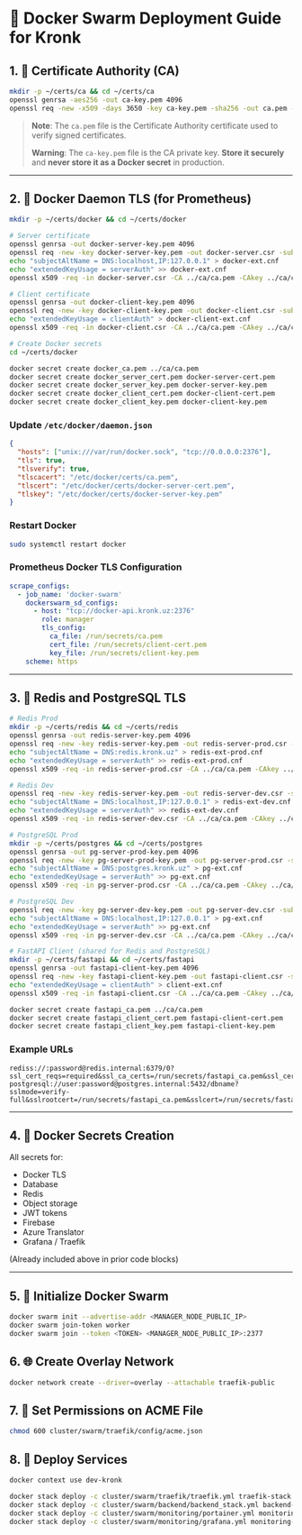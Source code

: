 # 🐳 Docker Swarm Deployment Guide for Kronk

## 1. 🔐 Certificate Authority (CA)

```bash
mkdir -p ~/certs/ca && cd ~/certs/ca
openssl genrsa -aes256 -out ca-key.pem 4096
openssl req -new -x509 -days 3650 -key ca-key.pem -sha256 -out ca.pem -subj "/CN=Kronk Root CA"
```

> **Note**: The `ca.pem` file is the Certificate Authority certificate used to verify signed certificates.
>
> **Warning**: The `ca-key.pem` file is the CA private key. **Store it securely** and **never store it as a Docker secret** in production.

---

## 2. 🚀 Docker Daemon TLS (for Prometheus)

```bash
mkdir -p ~/certs/docker && cd ~/certs/docker

# Server certificate
openssl genrsa -out docker-server-key.pem 4096
openssl req -new -key docker-server-key.pem -out docker-server.csr -subj "/CN=127.0.0.1"
echo "subjectAltName = DNS:localhost,IP:127.0.0.1" > docker-ext.cnf
echo "extendedKeyUsage = serverAuth" >> docker-ext.cnf
openssl x509 -req -in docker-server.csr -CA ../ca/ca.pem -CAkey ../ca/ca-key.pem -CAcreateserial -out docker-server-cert.pem -days 3650 -sha256 -extfile docker-ext.cnf

# Client certificate
openssl genrsa -out docker-client-key.pem 4096
openssl req -new -key docker-client-key.pem -out docker-client.csr -subj "/CN=prometheus"
echo "extendedKeyUsage = clientAuth" > docker-client-ext.cnf
openssl x509 -req -in docker-client.csr -CA ../ca/ca.pem -CAkey ../ca/ca-key.pem -CAcreateserial -out docker-client-cert.pem -days 3650 -sha256 -extfile docker-client-ext.cnf

# Create Docker secrets
cd ~/certs/docker

docker secret create docker_ca.pem ../ca/ca.pem
docker secret create docker_server_cert.pem docker-server-cert.pem
docker secret create docker_server_key.pem docker-server-key.pem
docker secret create docker_client_cert.pem docker-client-cert.pem
docker secret create docker_client_key.pem docker-client-key.pem
```

### Update `/etc/docker/daemon.json`

```json
{
  "hosts": ["unix:///var/run/docker.sock", "tcp://0.0.0.0:2376"],
  "tls": true,
  "tlsverify": true,
  "tlscacert": "/etc/docker/certs/ca.pem",
  "tlscert": "/etc/docker/certs/docker-server-cert.pem",
  "tlskey": "/etc/docker/certs/docker-server-key.pem"
}
```

### Restart Docker

```bash
sudo systemctl restart docker
```

### Prometheus Docker TLS Configuration

```yaml
scrape_configs:
  - job_name: 'docker-swarm'
    dockerswarm_sd_configs:
      - host: "tcp://docker-api.kronk.uz:2376"
        role: manager
        tls_config:
          ca_file: /run/secrets/ca.pem
          cert_file: /run/secrets/client-cert.pem
          key_file: /run/secrets/client-key.pem
    scheme: https
```

---

## 3. 🔐 Redis and PostgreSQL TLS

```bash
# Redis Prod
mkdir -p ~/certs/redis && cd ~/certs/redis
openssl genrsa -out redis-server-key.pem 4096
openssl req -new -key redis-server-key.pem -out redis-server-prod.csr -subj "/CN=redis.kronk.uz"
echo "subjectAltName = DNS:redis.kronk.uz" > redis-ext-prod.cnf
echo "extendedKeyUsage = serverAuth" >> redis-ext-prod.cnf
openssl x509 -req -in redis-server-prod.csr -CA ../ca/ca.pem -CAkey ../ca/ca-key.pem -CAcreateserial -out redis-server-prod-cert.pem -days 3650 -sha256 -extfile redis-ext-prod.cnf

# Redis Dev
openssl req -new -key redis-server-key.pem -out redis-server-dev.csr -subj "/CN=127.0.0.1"
echo "subjectAltName = DNS:localhost,IP:127.0.0.1" > redis-ext-dev.cnf
echo "extendedKeyUsage = serverAuth" >> redis-ext-dev.cnf
openssl x509 -req -in redis-server-dev.csr -CA ../ca/ca.pem -CAkey ../ca/ca-key.pem -CAcreateserial -out redis-server-dev-cert.pem -days 3650 -sha256 -extfile redis-ext-dev.cnf

# PostgreSQL Prod
mkdir -p ~/certs/postgres && cd ~/certs/postgres
openssl genrsa -out pg-server-prod-key.pem 4096
openssl req -new -key pg-server-prod-key.pem -out pg-server-prod.csr -subj "/CN=postgres.kronk.uz"
echo "subjectAltName = DNS:postgres.kronk.uz" > pg-ext.cnf
echo "extendedKeyUsage = serverAuth" >> pg-ext.cnf
openssl x509 -req -in pg-server-prod.csr -CA ../ca/ca.pem -CAkey ../ca/ca-key.pem -CAcreateserial -out pg-server-prod-cert.pem -days 3650 -sha256 -extfile pg-ext.cnf

# PostgreSQL Dev
openssl req -new -key pg-server-dev-key.pem -out pg-server-dev.csr -subj "/CN=127.0.0.1"
echo "subjectAltName = DNS:localhost,IP:127.0.0.1" > pg-ext.cnf
echo "extendedKeyUsage = serverAuth" >> pg-ext.cnf
openssl x509 -req -in pg-server-dev.csr -CA ../ca/ca.pem -CAkey ../ca/ca-key.pem -CAcreateserial -out pg-server-dev-cert.pem -days 3650 -sha256 -extfile pg-ext.cnf

# FastAPI Client (shared for Redis and PostgreSQL)
mkdir -p ~/certs/fastapi && cd ~/certs/fastapi
openssl genrsa -out fastapi-client-key.pem 4096
openssl req -new -key fastapi-client-key.pem -out fastapi-client.csr -subj "/CN=fastapi"
echo "extendedKeyUsage = clientAuth" > client-ext.cnf
openssl x509 -req -in fastapi-client.csr -CA ../ca/ca.pem -CAkey ../ca/ca-key.pem -CAcreateserial -out fastapi-client-cert.pem -days 3650 -sha256 -extfile client-ext.cnf

docker secret create fastapi_ca.pem ../ca/ca.pem
docker secret create fastapi_client_cert.pem fastapi-client-cert.pem
docker secret create fastapi_client_key.pem fastapi-client-key.pem
```

### Example URLs

```.env
rediss://:password@redis.internal:6379/0?ssl_cert_reqs=required&ssl_ca_certs=/run/secrets/fastapi_ca.pem&ssl_certfile=/run/secrets/fastapi_client_cert.pem&ssl_keyfile=/run/secrets/fastapi_client_key.pem
postgresql://user:password@postgres.internal:5432/dbname?sslmode=verify-full&sslrootcert=/run/secrets/fastapi_ca.pem&sslcert=/run/secrets/fastapi_client_cert.pem&sslkey=/run/secrets/fastapi_client_key.pem
```

---

## 4. 🔑 Docker Secrets Creation

All secrets for:

- Docker TLS
- Database
- Redis
- Object storage
- JWT tokens
- Firebase
- Azure Translator
- Grafana / Traefik

(Already included above in prior code blocks)

---

## 5. 🔧 Initialize Docker Swarm

```bash
docker swarm init --advertise-addr <MANAGER_NODE_PUBLIC_IP>
docker swarm join-token worker
docker swarm join --token <TOKEN> <MANAGER_NODE_PUBLIC_IP>:2377
```

## 6. 🌐 Create Overlay Network

```bash
docker network create --driver=overlay --attachable traefik-public
```

## 7. 🔐 Set Permissions on ACME File

```bash
chmod 600 cluster/swarm/traefik/config/acme.json
```

## 8. 📆 Deploy Services

```bash
docker context use dev-kronk

docker stack deploy -c cluster/swarm/traefik/traefik.yml traefik-stack
docker stack deploy -c cluster/swarm/backend/backend_stack.yml backend-stack
docker stack deploy -c cluster/swarm/monitoring/portainer.yml monitoring-stack
docker stack deploy -c cluster/swarm/monitoring/grafana.yml monitoring-stack
```
